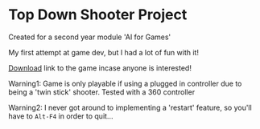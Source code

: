 # Top Down Shooter Project

Created for a second year module 'AI for Games'

My first attempt at game dev, but I had a lot of fun with it!

[Download](https://mega.nz/#!BDR2hZjQ!_dPCQDFhP37FvgbRzIgJ_WC7-0sjoyp-ot4U5TBFS6M) link to the game incase anyone is interested!

Warning1: Game is only playable if using a plugged in controller due to being a 'twin stick' shooter. Tested with a 360 controller

Warning2: I never got around to implementing a 'restart' feature, so you'll have to ```Alt-F4``` in order to quit...